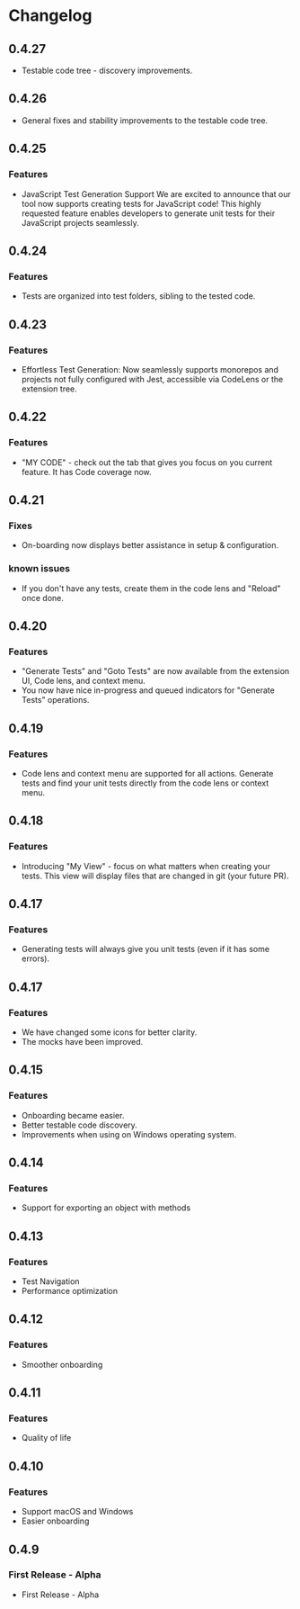 # Changelog


## 0.4.27

* Testable code tree - discovery improvements.

## 0.4.26

* General fixes and stability improvements to the testable code tree.

## 0.4.25

### Features

* JavaScript Test Generation Support
We are excited to announce that our tool now supports creating tests for JavaScript code! This highly requested feature enables developers to generate unit tests for their JavaScript projects seamlessly.

## 0.4.24

### Features

* Tests are organized into test folders, sibling to the tested code.

## 0.4.23

### Features

* Effortless Test Generation: Now seamlessly supports monorepos and projects not fully configured with Jest, accessible via CodeLens or the extension tree.

## 0.4.22

### Features

* "MY CODE" - check out the tab that gives you focus on you current feature. It has Code coverage now.

## 0.4.21

### Fixes

* On-boarding now displays better assistance in setup & configuration.

### known issues

* If you don't have any tests, create them in the code lens and "Reload" once done.

## 0.4.20

### Features

* "Generate Tests" and "Goto Tests" are now available from the extension UI, Code lens, and context menu.
* You now have nice in-progress and queued indicators for "Generate Tests" operations.
  
## 0.4.19

### Features

* Code lens and context menu are supported for all actions. Generate tests and find your unit tests directly from the code lens or context menu.

## 0.4.18

### Features

* Introducing "My View" - focus on what matters when creating your tests. This view will display files that are changed in git (your future PR).

## 0.4.17

### Features

* Generating tests will always give you unit tests (even if it has some errors).

## 0.4.17

### Features

* We have changed some icons for better clarity.
* The mocks have been improved.

## 0.4.15

### Features

* Onboarding became easier.
* Better testable code discovery.
* Improvements when using on Windows operating system.

## 0.4.14

### Features

* Support for exporting an object with methods

## 0.4.13

### Features

* Test Navigation
* Performance optimization

## 0.4.12

### Features

* Smoother onboarding


## 0.4.11

### Features

* Quality of life


## 0.4.10

### Features

* Support macOS and Windows
* Easier onboarding


## 0.4.9

### First Release - Alpha

* First Release - Alpha

